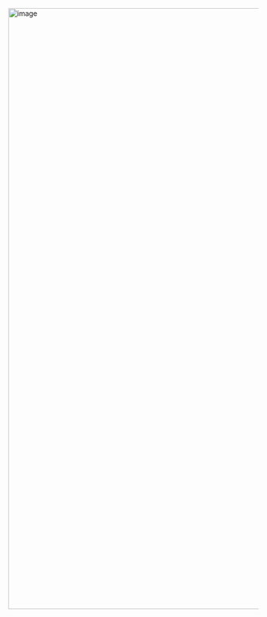 <img width="1211" alt="image" src="https://github.com/user-attachments/assets/5eec76c5-7a14-4a80-9509-d065ae9bf014">
